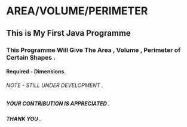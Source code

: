 # AREA/VOLUME/PERIMETER
##  This is My First Java Programme 
### This Programme Will Give The Area , Volume , Perimeter of Certain Shapes .
#### Required - Dimensions.
###### NOTE - STILL UNDER DEVELOPMENT .
##### YOUR CONTRIBUTION IS APPRECIATED . 
##### THANK YOU .
